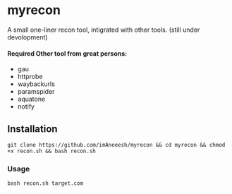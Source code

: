 # myrecon

A small one-liner recon tool, intigrated with other tools.
(still under devolopment)

#### Required Other tool from great persons:
* gau
* httprobe
* waybackurls
* paramspider
* aquatone
* notify

## Installation
``` git clone https://github.com/imAneeesh/myrecon && cd myrecon && chmod +x recon.sh && bash recon.sh ```

### Usage
``` bash recon.sh target.com ```
